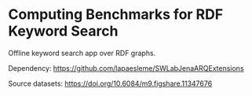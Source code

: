 # Computing Benchmarks for RDF Keyword Search
Offline keyword search app over RDF graphs.

Dependency: https://github.com/lapaesleme/SWLabJenaARQExtensions

Source datasets: https://doi.org/10.6084/m9.figshare.11347676
